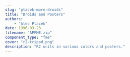 ```yaml
---
slug: "ptacek-more-droids"
title: "Droids and Posters"
authors: 
    - "Ales Ptacek"
date: 1996-03-23
filename: "APFME.zip"
component_type: "fme"
cover: "r2-tripod.png"
description: "R2 units in various colors and posters."
---
```

